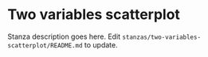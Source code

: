 # Two variables scatterplot

Stanza description goes here. Edit `stanzas/two-variables-scatterplot/README.md` to update.
